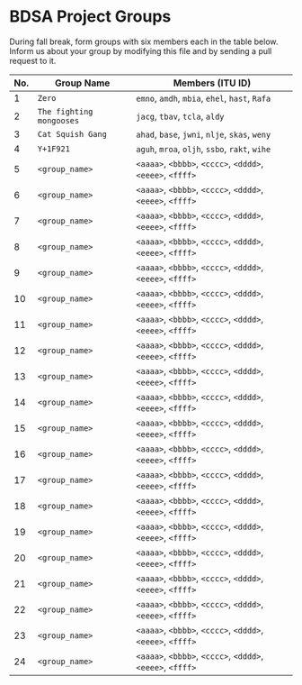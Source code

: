 # BDSA Project Groups

During fall break, form groups with six members each in the table below.
Inform us about your group by modifying this file and by sending a pull request to it.

|  No. | Group Name   | Members (ITU ID)                               |
|------|--------------|------------------------------------------------|
|    1 | `Zero`       | `emno`, `amdh`, `mbia`, `ehel`, `hast`, `Rafa` |
|    2 | `The fighting mongooses` | `jacg`, `tbav`, `tcla`, `aldy`     |
|    3 | `Cat Squish Gang` | `ahad`, `base`, `jwni`, `nlje`, `skas`, `weny` |
|    4 | `Y+1F921`    | `aguh`, `mroa`, `oljh`, `ssbo`, `rakt`, `wihe` |
|    5 | `<group_name>` | `<aaaa>`, `<bbbb>`, `<cccc>`, `<dddd>`, `<eeee>`, `<ffff>` |
|    6 | `<group_name>` | `<aaaa>`, `<bbbb>`, `<cccc>`, `<dddd>`, `<eeee>`, `<ffff>` |
|    7 | `<group_name>` | `<aaaa>`, `<bbbb>`, `<cccc>`, `<dddd>`, `<eeee>`, `<ffff>` |
|    8 | `<group_name>` | `<aaaa>`, `<bbbb>`, `<cccc>`, `<dddd>`, `<eeee>`, `<ffff>` |
|    9 | `<group_name>` | `<aaaa>`, `<bbbb>`, `<cccc>`, `<dddd>`, `<eeee>`, `<ffff>` |
|   10 | `<group_name>` | `<aaaa>`, `<bbbb>`, `<cccc>`, `<dddd>`, `<eeee>`, `<ffff>` |
|   11 | `<group_name>` | `<aaaa>`, `<bbbb>`, `<cccc>`, `<dddd>`, `<eeee>`, `<ffff>` |
|   12 | `<group_name>` | `<aaaa>`, `<bbbb>`, `<cccc>`, `<dddd>`, `<eeee>`, `<ffff>` |
|   13 | `<group_name>` | `<aaaa>`, `<bbbb>`, `<cccc>`, `<dddd>`, `<eeee>`, `<ffff>` |
|   14 | `<group_name>` | `<aaaa>`, `<bbbb>`, `<cccc>`, `<dddd>`, `<eeee>`, `<ffff>` |
|   15 | `<group_name>` | `<aaaa>`, `<bbbb>`, `<cccc>`, `<dddd>`, `<eeee>`, `<ffff>` |
|   16 | `<group_name>` | `<aaaa>`, `<bbbb>`, `<cccc>`, `<dddd>`, `<eeee>`, `<ffff>` |
|   17 | `<group_name>` | `<aaaa>`, `<bbbb>`, `<cccc>`, `<dddd>`, `<eeee>`, `<ffff>` |
|   18 | `<group_name>` | `<aaaa>`, `<bbbb>`, `<cccc>`, `<dddd>`, `<eeee>`, `<ffff>` |
|   19 | `<group_name>` | `<aaaa>`, `<bbbb>`, `<cccc>`, `<dddd>`, `<eeee>`, `<ffff>` |
|   20 | `<group_name>` | `<aaaa>`, `<bbbb>`, `<cccc>`, `<dddd>`, `<eeee>`, `<ffff>` |
|   21 | `<group_name>` | `<aaaa>`, `<bbbb>`, `<cccc>`, `<dddd>`, `<eeee>`, `<ffff>` |
|   22 | `<group_name>` | `<aaaa>`, `<bbbb>`, `<cccc>`, `<dddd>`, `<eeee>`, `<ffff>` |
|   23 | `<group_name>` | `<aaaa>`, `<bbbb>`, `<cccc>`, `<dddd>`, `<eeee>`, `<ffff>` |
|   24 | `<group_name>` | `<aaaa>`, `<bbbb>`, `<cccc>`, `<dddd>`, `<eeee>`, `<ffff>` |

